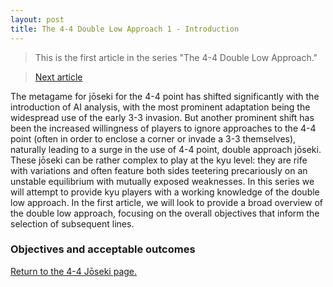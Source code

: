 ```yaml
---
layout: post
title: The 4-4 Double Low Approach 1 - Introduction
---
```


<link rel="stylesheet" type="text/css" href="/assets/css/besogo.css">
<link rel="stylesheet" type="text/css" href="/assets/css/board-wood.css">

<script src="/assets/js/besogo.js"></script>
<script src="/assets/js/editor.js"></script>
<script src="/assets/js/gameRoot.js"></script>
<script src="/assets/js/svgUtil.js"></script>
<script src="/assets/js/parseSgf.js"></script>
<script src="/assets/js/loadSgf.js"></script>
<script src="/assets/js/saveSgf.js"></script>
<script src="/assets/js/boardDisplay.js"></script>
<script src="/assets/js/coord.js"></script>
<script src="/assets/js/toolPanel.js"></script>
<script src="/assets/js/filePanel.js"></script>
<script src="/assets/js/controlPanel.js"></script>
<script src="/assets/js/namesPanel.js"></script>
<script src="/assets/js/commentPanel.js"></script>
<script src="/assets/js/treePanel.js"></script>

<body onload="besogo.autoInit()">

<section markdown="1">

> This is the first article in the series "The 4-4 Double Low Approach."

> [Next article](/44/)

The metagame for jōseki for the 4-4 point has shifted significantly with the introduction of AI analysis, with the most prominent adaptation being the widespread use of the early 3-3 invasion.
But another prominent shift has been the increased willingness of players to ignore approaches to the 4-4 point (often in order to enclose a corner or invade a 3-3 themselves), naturally leading to a surge in the use of 4-4 point, double approach jōseki.
These jōseki can be rather complex to play at the kyu level: they are rife with variations and often feature both sides teetering precariously on an unstable equilibrium with mutually exposed weaknesses.
In this series we will attempt to provide kyu players with a working knowledge of the double low approach.
In the first article, we will look to provide a broad overview of the double low approach, focusing on the overall objectives that inform the selection of subsequent lines.

### Objectives and acceptable outcomes


[Return to the 4-4 Jōseki page.](/44/)

</section>
